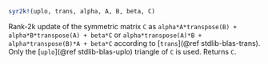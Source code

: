 ```julia
syr2k!(uplo, trans, alpha, A, B, beta, C)
```

Rank-2k update of the symmetric matrix `C` as `alpha*A*transpose(B) + alpha*B*transpose(A) + beta*C` or `alpha*transpose(A)*B + alpha*transpose(B)*A + beta*C` according to [`trans`](@ref stdlib-blas-trans). Only the [`uplo`](@ref stdlib-blas-uplo) triangle of `C` is used. Returns `C`.
